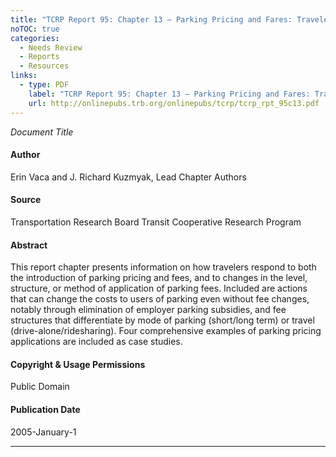 ```yaml
---
title: "TCRP Report 95: Chapter 13 – Parking Pricing and Fares: Traveler Response to Transportation System Changes"
noTOC: true
categories:
  - Needs Review
  - Reports
  - Resources
links:
  - type: PDF
    label: "TCRP Report 95: Chapter 13 – Parking Pricing and Fares: Traveler Response to Transportation System Changes"
    url: http://onlinepubs.trb.org/onlinepubs/tcrp/tcrp_rpt_95c13.pdf
---
```


*Document Title*

#### Author

Erin Vaca and J. Richard Kuzmyak, Lead Chapter Authors

#### Source

Transportation Research Board Transit Cooperative Research Program

#### Abstract

This report chapter presents information on how travelers respond to both the introduction of parking pricing and fees, and to changes in the level, structure, or method of application of parking fees. Included are actions that can change the costs to users of parking even without fee changes, notably through elimination of employer parking subsidies, and fee structures that differentiate by mode of parking (short/long term) or travel (drive-alone/ridesharing). Four comprehensive examples of parking pricing applications are included as case studies.

#### Copyright & Usage Permissions

Public Domain

#### Publication Date

2005-January-1

------------------------------------------------------------------------



